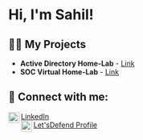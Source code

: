 <h1>Hi, I'm Sahil!</h1>

<h2>👨‍💻 My Projects</h2>
<ul>
  <li><b>Active Directory Home-Lab</b> - <a href="#">Link</a></li>
  <li><b>SOC Virtual Home-Lab</b> - <a href="#">Link</a></li>
</ul>


<h2>🤳 Connect with me:</h2>
<a href="https://linkedin.com/in/sahilkumarr21" target="_blank">
  <img align="left" alt="Sahil Kumar | LinkedIn" width="22px" src="https://cdn.jsdelivr.net/npm/simple-icons@v3/icons/linkedin.svg" />
  LinkedIn
</a>
<br/>
<a href="https://app.letsdefend.io/user/dripphood" target="_blank">
  <img align="left" alt="Sahil Kumar | Let's Defend" width="22px" src="https://app.letsdefend.io/favicon.ico" />
  Let'sDefend Profile
</a>
